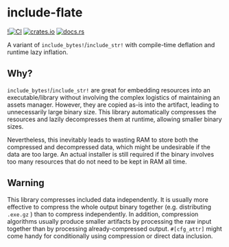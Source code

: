# include-flate
[!![CI](https://github.com/SOF3/include-flate/workflows/CI/badge.svg)](https://github.com/SOF3/include-flate/actions)
[![crates.io](https://img.shields.io/crates/dv/include-flate.svg)](https://docs.rs/include-flate)
[![docs.rs](https://docs.rs/include-flate/badge.svg)](https://docs.rs/include-flate)

A variant of `include_bytes!`/`include_str!` with compile-time deflation and runtime lazy inflation.

## Why?
`include_bytes!`/`include_str!` are great for embedding resources into an executable/library
without involving the complex logistics of maintaining an assets manager.
However, they are copied as-is into the artifact, leading to unnecessarily large binary size.
This library automatically compresses the resources and lazily decompresses them at runtime,
allowing smaller binary sizes.

Nevertheless, this inevitably leads to wasting RAM to store both the compressed and decompressed data,
which might be undesirable if the data are too large.
An actual installer is still required if the binary involves too many resources that do not need to be kept in RAM all time.

## Warning
This library compresses included data independently.
It is usually more effective to compress the whole output binary together (e.g. distributing `.exe.gz` )
than to compress independently.
In addition, compression algorithms usually produce smaller artifacts by processing the raw input together
than by processing already-compressed output.
`#[cfg_attr]` might come handy for conditionally using compression or direct data inclusion.
